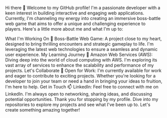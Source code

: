 Hi there 👋
Welcome to my GitHub profile! I'm a passionate developer with a keen interest in building interactive and engaging web applications. Currently, I'm channeling my energy into creating an immersive boss-battle web game that aims to offer a unique and challenging experience to players. Here's a little more about me and what I'm up to:

What I'm Working On 🚀
Boss-Battle Web Game: A project close to my heart, designed to bring thrilling encounters and strategic gameplay to life. I'm leveraging the latest web technologies to ensure a seamless and dynamic user experience.
My Learning Journey 🌱
Amazon Web Services (AWS): Diving deep into the world of cloud computing with AWS. I'm exploring its vast array of services to enhance the scalability and performance of my projects.
Let's Collaborate 👯
Open for Work: I'm currently available for work and eager to contribute to exciting projects. Whether you're looking for a developer to join your team or need a hand in bringing your ideas to fruition, I'm here to help.
Get in Touch 📫
LinkedIn: Feel free to connect with me on LinkedIn. I'm always open to networking, sharing ideas, and discussing potential opportunities.
Thank you for stopping by my profile. Dive into my repositories to explore my projects and see what I've been up to. Let's create something amazing together!
